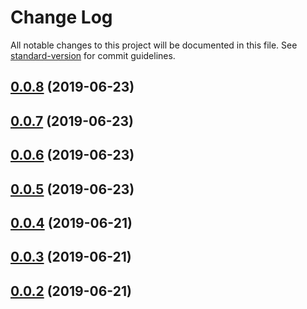 # Change Log

All notable changes to this project will be documented in this file. See [standard-version](https://github.com/conventional-changelog/standard-version) for commit guidelines.

## [0.0.8](https://github.com/nanndoj/bankpass-sdk-react-native/compare/v0.0.7...v0.0.8) (2019-06-23)

## [0.0.7](https://github.com/nanndoj/bankpass-sdk-react-native/compare/v0.0.6...v0.0.7) (2019-06-23)

## [0.0.6](https://github.com/nanndoj/bankpass-sdk-react-native/compare/v0.0.5...v0.0.6) (2019-06-23)

## [0.0.5](https://github.com/nanndoj/bankpass-sdk-react-native/compare/v0.0.4...v0.0.5) (2019-06-23)

## [0.0.4](https://github.com/nanndoj/bankpass-sdk-react-native/compare/v0.0.3...v0.0.4) (2019-06-21)

## [0.0.3](https://github.com/nanndoj/bankpass-sdk-react-native/compare/v0.0.2...v0.0.3) (2019-06-21)

## [0.0.2](https://github.com/nanndoj/bankpass-sdk-react-native/compare/v0.0.8...v0.0.2) (2019-06-21)
